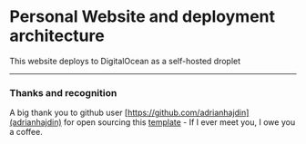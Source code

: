 # Personal Website and deployment architecture
This website deploys to DigitalOcean as a self-hosted droplet

---
### Thanks and recognition
A big thank you to github user [https://github.com/adrianhajdin](adrianhajdin) for open sourcing this [template](https://github.com/adrianhajdin/project_3D_developer_portfolio) - If I ever meet you, I owe you a coffee.